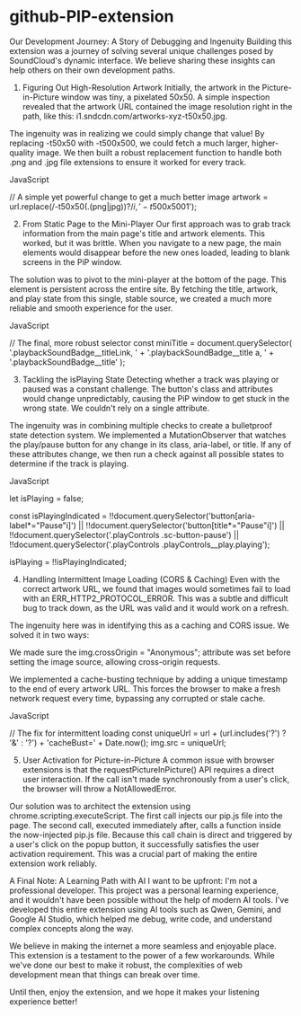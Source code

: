 # github-PIP-extension
Our Development Journey: A Story of Debugging and Ingenuity
Building this extension was a journey of solving several unique challenges posed by SoundCloud's dynamic interface. We believe sharing these insights can help others on their own development paths.

1. Figuring Out High-Resolution Artwork
Initially, the artwork in the Picture-in-Picture window was tiny, a pixelated 50x50. A simple inspection revealed that the artwork URL contained the image resolution right in the path, like this: i1.sndcdn.com/artworks-xyz-t50x50.jpg.

The ingenuity was in realizing we could simply change that value! By replacing -t50x50 with -t500x500, we could fetch a much larger, higher-quality image. We then built a robust replacement function to handle both .png and .jpg file extensions to ensure it worked for every track.

JavaScript

// A simple yet powerful change to get a much better image
artwork = url.replace(/-t50x50(\.(png|jpg))?$/i, '-t500x500$1');

2. From Static Page to the Mini-Player
Our first approach was to grab track information from the main page's title and artwork elements. This worked, but it was brittle. When you navigate to a new page, the main elements would disappear before the new ones loaded, leading to blank screens in the PiP window.

The solution was to pivot to the mini-player at the bottom of the page. This element is persistent across the entire site. By fetching the title, artwork, and play state from this single, stable source, we created a much more reliable and smooth experience for the user.

JavaScript

// The final, more robust selector
const miniTitle = document.querySelector(
  '.playbackSoundBadge__titleLink, ' +
  '.playbackSoundBadge__title a, ' +
  '.playbackSoundBadge__title'
);

3. Tackling the isPlaying State
Detecting whether a track was playing or paused was a constant challenge. The button's class and attributes would change unpredictably, causing the PiP window to get stuck in the wrong state. We couldn't rely on a single attribute.

The ingenuity was in combining multiple checks to create a bulletproof state detection system. We implemented a MutationObserver that watches the play/pause button for any change in its class, aria-label, or title. If any of these attributes change, we then run a check against all possible states to determine if the track is playing.

JavaScript

let isPlaying = false;

const isPlayingIndicated =
  !!document.querySelector('button[aria-label*="Pause"i]') ||
  !!document.querySelector('button[title*="Pause"i]') ||
  !!document.querySelector('.playControls .sc-button-pause') ||
  !!document.querySelector('.playControls .playControls__play.playing');

isPlaying = !!isPlayingIndicated;

4. Handling Intermittent Image Loading (CORS & Caching)
Even with the correct artwork URL, we found that images would sometimes fail to load with an ERR_HTTP2_PROTOCOL_ERROR. This was a subtle and difficult bug to track down, as the URL was valid and it would work on a refresh.

The ingenuity here was in identifying this as a caching and CORS issue. We solved it in two ways:

We made sure the img.crossOrigin = "Anonymous"; attribute was set before setting the image source, allowing cross-origin requests.

We implemented a cache-busting technique by adding a unique timestamp to the end of every artwork URL. This forces the browser to make a fresh network request every time, bypassing any corrupted or stale cache.

JavaScript

// The fix for intermittent loading
const uniqueUrl = url + (url.includes('?') ? '&' : '?') + 'cacheBust=' + Date.now();
img.src = uniqueUrl;

5. User Activation for Picture-in-Picture
A common issue with browser extensions is that the requestPictureInPicture() API requires a direct user interaction. If the call isn't made synchronously from a user's click, the browser will throw a NotAllowedError.

Our solution was to architect the extension using chrome.scripting.executeScript. The first call injects our pip.js file into the page. The second call, executed immediately after, calls a function inside the now-injected pip.js file. Because this call chain is direct and triggered by a user's click on the popup button, it successfully satisfies the user activation requirement. This was a crucial part of making the entire extension work reliably.

A Final Note: A Learning Path with AI
I want to be upfront: I'm not a professional developer. This project was a personal learning experience, and it wouldn't have been possible without the help of modern AI tools. I've developed this entire extension using AI tools such as Qwen, Gemini, and Google AI Studio, which helped me debug, write code, and understand complex concepts along the way.

We believe in making the internet a more seamless and enjoyable place. This extension is a testament to the power of a few workarounds. While we've done our best to make it robust, the complexities of web development mean that things can break over time.

Until then, enjoy the extension, and we hope it makes your listening experience better!

